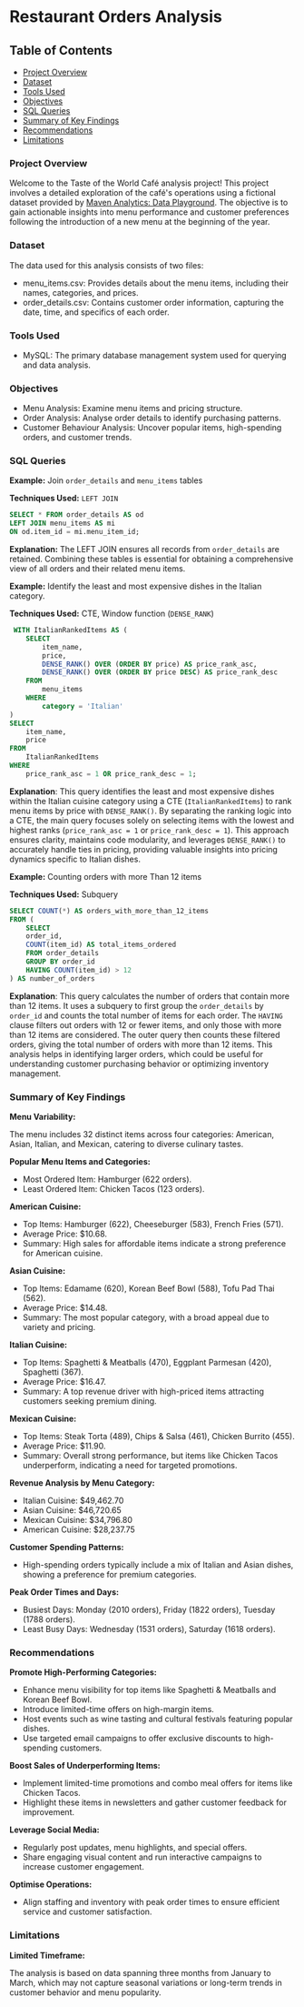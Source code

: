 # Restaurant Orders Analysis

## Table of Contents
- [Project Overview](#project-overview)
- [Dataset](#dataset)
- [Tools Used](#tools-used)
- [Objectives](#objectives)
- [SQL Queries](#sql-queries)
- [Summary of Key Findings](#summary-of-key-findings)
- [Recommendations](#recommendations)
- [Limitations](#limitations)


### Project Overview
Welcome to the Taste of the World Café analysis project! This project involves a detailed exploration of the café's operations using a fictional dataset provided by [Maven Analytics: Data Playground](https://mavenanalytics.io/data-playground?page=4&pageSize=5). The objective is to gain actionable insights into menu performance and customer preferences following the introduction of a new menu at the beginning of the year.

### Dataset
The data used for this analysis consists of two files:

- menu_items.csv: Provides details about the menu items, including their names, categories, and prices.
- order_details.csv: Contains customer order information, capturing the date, time, and specifics of each order.

### Tools Used

- MySQL: The primary database management system used for querying and data analysis.

### Objectives

- Menu Analysis: Examine menu items and pricing structure.
- Order Analysis: Analyse order details to identify purchasing patterns.
- Customer Behaviour Analysis: Uncover popular items, high-spending orders, and customer trends.

### SQL Queries

**Example:** Join `order_details` and `menu_items` tables

**Techniques Used:** `LEFT JOIN`
```sql
SELECT * FROM order_details AS od
LEFT JOIN menu_items AS mi
ON od.item_id = mi.menu_item_id;
```
**Explanation:** The LEFT JOIN ensures all records from `order_details` are retained.
 Combining these tables is essential for obtaining a comprehensive view of all orders and their related menu items.
 


**Example:** Identify the least and most expensive dishes in the Italian category. 

**Techniques Used:** CTE, Window function (`DENSE_RANK`)
```sql
 WITH ItalianRankedItems AS (
    SELECT 
        item_name,
        price,
        DENSE_RANK() OVER (ORDER BY price) AS price_rank_asc, 
        DENSE_RANK() OVER (ORDER BY price DESC) AS price_rank_desc
    FROM 
        menu_items
    WHERE 
        category = 'Italian'
)
SELECT 
    item_name,
    price
FROM 
    ItalianRankedItems
WHERE 
    price_rank_asc = 1 OR price_rank_desc = 1; 
```
**Explanation**: This query identifies the least and most expensive dishes within the Italian cuisine category using a CTE (`ItalianRankedItems`) to rank menu items by price with `DENSE_RANK()`. By separating the ranking logic into a CTE, the main query focuses solely on selecting items with the lowest and highest ranks (`price_rank_asc = 1` or `price_rank_desc = 1`). This approach ensures clarity, maintains code modularity, and leverages `DENSE_RANK()` to accurately handle ties in pricing, providing valuable insights into pricing dynamics specific to Italian dishes.



**Example:** Counting orders with more Than 12 items

**Techniques Used:** Subquery

```sql
SELECT COUNT(*) AS orders_with_more_than_12_items
FROM (
	SELECT 
	order_id, 
	COUNT(item_id) AS total_items_ordered
	FROM order_details
	GROUP BY order_id
    HAVING COUNT(item_id) > 12
) AS number_of_orders
```
**Explanation**: This query calculates the number of orders that contain more than 12 items. It uses a subquery to first group the `order_details` by `order_id` and counts the total number of items for each order. The `HAVING` clause filters out orders with 12 or fewer items, and only those with more than 12 items are considered. The outer query then counts these filtered orders, giving the total number of orders with more than 12 items. This analysis helps in identifying larger orders, which could be useful for understanding customer purchasing behavior or optimizing inventory management.

### Summary of Key Findings

**Menu Variability:** 

The menu includes 32 distinct items across four categories: American, Asian, Italian, and Mexican, catering to diverse culinary tastes.

**Popular Menu Items and Categories:**
- Most Ordered Item: Hamburger (622 orders).
- Least Ordered Item: Chicken Tacos (123 orders).

**American Cuisine:**
- Top Items: Hamburger (622), Cheeseburger (583), French Fries (571).
- Average Price: $10.68.
- Summary: High sales for affordable items indicate a strong preference for American cuisine.

**Asian Cuisine:**
- Top Items: Edamame (620), Korean Beef Bowl (588), Tofu Pad Thai (562).
- Average Price: $14.48.
- Summary: The most popular category, with a broad appeal due to variety and pricing.

**Italian Cuisine:**
- Top Items: Spaghetti & Meatballs (470), Eggplant Parmesan (420), Spaghetti (367).
- Average Price: $16.47.
- Summary: A top revenue driver with high-priced items attracting customers seeking premium dining.

**Mexican Cuisine:**
- Top Items: Steak Torta (489), Chips & Salsa (461), Chicken Burrito (455).
- Average Price: $11.90.
- Summary: Overall strong performance, but items like Chicken Tacos underperform, indicating a need for targeted promotions.

**Revenue Analysis by Menu Category:**
- Italian Cuisine: $49,462.70
- Asian Cuisine: $46,720.65
- Mexican Cuisine: $34,796.80
- American Cuisine: $28,237.75

**Customer Spending Patterns:**
- High-spending orders typically include a mix of Italian and Asian dishes, showing a preference for premium categories.

**Peak Order Times and Days:**
- Busiest Days: Monday (2010 orders), Friday (1822 orders), Tuesday (1788 orders).
- Least Busy Days: Wednesday (1531 orders), Saturday (1618 orders).

### Recommendations

**Promote High-Performing Categories:**

- Enhance menu visibility for top items like Spaghetti & Meatballs and Korean Beef Bowl.
- Introduce limited-time offers on high-margin items.
- Host events such as wine tasting and cultural festivals featuring popular dishes.
- Use targeted email campaigns to offer exclusive discounts to high-spending customers.

**Boost Sales of Underperforming Items:**

- Implement limited-time promotions and combo meal offers for items like Chicken Tacos.
- Highlight these items in newsletters and gather customer feedback for improvement.

**Leverage Social Media:**

- Regularly post updates, menu highlights, and special offers.
- Share engaging visual content and run interactive campaigns to increase customer engagement.

**Optimise Operations:**

- Align staffing and inventory with peak order times to ensure efficient service and customer satisfaction.

### Limitations

**Limited Timeframe:**

The analysis is based on data spanning three months from January to March, which may not capture seasonal variations or long-term trends in customer behavior and menu popularity.

